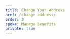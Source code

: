 ```yaml
---
title: Change Your Address
href: /change-address/
order: 3
spoke: Manage Benefits
private: true
---
```

